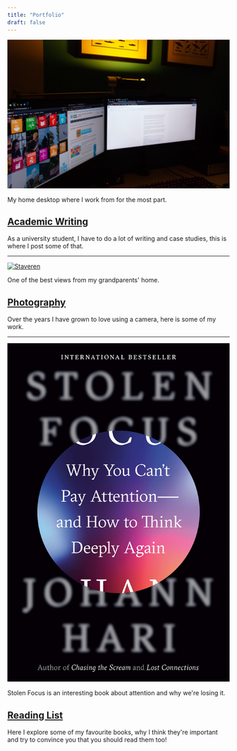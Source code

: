 ```yaml
---
title: "Portfolio"
draft: false
---
```


[![My writing setup](images/desktop.jpg)](/academic_writing)

My home desktop where I work from for the most part.

## [Academic Writing](/academic_writing)

As a university student, I have to do a lot of writing and case studies, this is where I post some of that.  

---  

[![Staveren](images/Staveren.jpg)](/photography)

One of the best views from my grandparents' home.

## [Photography](/photography)

Over the years I have grown to love using a camera, here is some of my work.

---

[![Stolen Focus](images/stolen_focus.jpg)](/reading_list)

Stolen Focus is an interesting book about attention and why we're losing it.
## [Reading List](/reading_list)

Here I explore some of my favourite books, why I think they're important and try to convince you that you should read them too!
